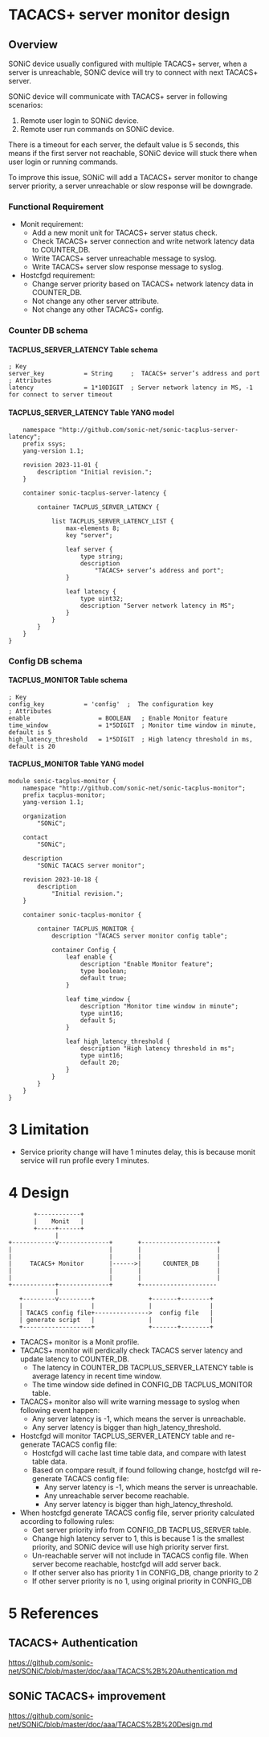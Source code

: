 # TACACS+ server monitor design

## Overview

SONiC device usually configured with multiple TACACS+ server, when a server is unreachable, SONiC device will try to connect with next TACACS+ server.

SONiC device will communicate with TACACS+ server in following scenarios:
1. Remote user login to SONiC device.
2. Remote user run commands on SONiC device.

There is a timeout for each server, the default value is 5 seconds, this means if the first server not reachable, SONiC device will stuck there when user login or running commands.

To improve this issue, SONiC will add a TACACS+ server monitor to change server priority, a server unreachable or slow response will be downgrade.

### Functional Requirement
- Monit requirement:
    - Add a new monit unit for TACACS+ server status check.
    - Check TACACS+ server connection and write network latency data to COUNTER_DB.
    - Write TACACS+ server unreachable message to syslog.
    - Write TACACS+ server slow response message to syslog.
- Hostcfgd requirement:
    - Change server priority based on TACACS+ network latency data in COUNTER_DB.
    - Not change any other server attribute.
    - Not change any other TACACS+ config.

### Counter DB schema
#### TACPLUS_SERVER_LATENCY Table schema
```
; Key
server_key           = String     ;  TACACS+ server’s address and port
; Attributes
latency              = 1*10DIGIT  ; Server network latency in MS, -1 for connect to server timeout
```

#### TACPLUS_SERVER_LATENCY Table YANG model
```yangmodule sonic-tacplus-server-latency {
    namespace "http://github.com/sonic-net/sonic-tacplus-server-latency";
    prefix ssys;
    yang-version 1.1;

    revision 2023-11-01 {
        description "Initial revision.";
    }

    container sonic-tacplus-server-latency {

        container TACPLUS_SERVER_LATENCY {

            list TACPLUS_SERVER_LATENCY_LIST {
                max-elements 8;
                key "server";

                leaf server {
                    type string;
                    description
                        "TACACS+ server’s address and port";
                }

                leaf latency {
                    type uint32;
                    description "Server network latency in MS";
                }
            }
        }
    }
}
```

### Config DB schema
#### TACPLUS_MONITOR Table schema
```
; Key
config_key           = 'config'  ;  The configuration key
; Attributes
enable                   = BOOLEAN   ; Enable Monitor feature
time_window              = 1*5DIGIT  ; Monitor time window in minute, default is 5
high_latency_threshold   = 1*5DIGIT  ; High latency threshold in ms, default is 20
```

#### TACPLUS_MONITOR Table YANG model
```yang
module sonic-tacplus-monitor {
    namespace "http://github.com/sonic-net/sonic-tacplus-monitor";
    prefix tacplus-monitor;
    yang-version 1.1;

    organization
        "SONiC";

    contact
        "SONiC";

    description
        "SONiC TACACS server monitor";

    revision 2023-10-18 {
        description
            "Initial revision.";
    }

    container sonic-tacplus-monitor {

        container TACPLUS_MONITOR {
            description "TACACS server monitor config table";

            container Config {
                leaf enable {
                    description "Enable Monitor feature";
                    type boolean;
                    default true;
                }

                leaf time_window {
                    description "Monitor time window in minute";
                    type uint16;
                    default 5;
                }

                leaf high_latency_threshold {
                    description "High latency threshold in ms";
                    type uint16;
                    default 20;
                }
            }
        }
    }
}
```

# 3 Limitation

- Service priority change will have 1 minutes delay, this is because monit service will run profile every 1 minutes.

# 4 Design

```
       +------------+ 
       |    Monit   | 
       +-----+------+  
             |          
+------------v--------------+       +---------------------+
|                           |       |                     |
|                           |       |                     |
|     TACACS+ Monitor       |------>|      COUNTER_DB     |
|                           |       |                     |
|                           |       |                     |
+------------+--------------+       +---------------------
             |                                
   +---------v---------+               +-------+--------+
   |                   |               |                |
   | TACACS config file+--------------->  config file   |
   | generate script   |               |                |
   +-------------------+               +-------+--------+

```
- TACACS+ monitor is a Monit profile.
- TACACS+ monitor will perdically check TACACS server latency and update latency to COUNTER_DB.
    - The latency in COUNTER_DB TACPLUS_SERVER_LATENCY table is average latency in recent time window.
    - The time window side defined in CONFIG_DB TACPLUS_MONITOR table.
- TACACS+ monitor also will write warning message to syslog when following event happen:
    - Any server latency is -1, which means the server is unreachable.
    - Any server latency is bigger than high_latency_threshold.
- Hostcfgd will monitor TACPLUS_SERVER_LATENCY table and re-generate TACACS config file:
    - Hostcfgd will cache last time table data, and compare with latest table data.
    - Based on compare result, if found following change, hostcfgd will re-generate TACACS config file:
        - Any server latency is -1, which means the server is unreachable.
        - Any unreachable server become reachable.
        - Any server latency is bigger than high_latency_threshold.
- When hostcfgd generate TACACS config file, server priority calculated according to following rules:
    - Get server priority info from CONFIG_DB TACPLUS_SERVER table.
    - Change high latency server to 1, this is because 1 is the smallest priority, and SONiC device will use high priority server first.
    - Un-reachable server will not include in TACACS config file. When server become reachable, hostcfgd will add server back.
    - If other server also has priority 1 in CONFIG_DB, change priority to 2
    - If other server priority is no 1, using original priority in CONFIG_DB

# 5 References

## TACACS+ Authentication
https://github.com/sonic-net/SONiC/blob/master/doc/aaa/TACACS%2B%20Authentication.md
## SONiC TACACS+ improvement
https://github.com/sonic-net/SONiC/blob/master/doc/aaa/TACACS%2B%20Design.md
